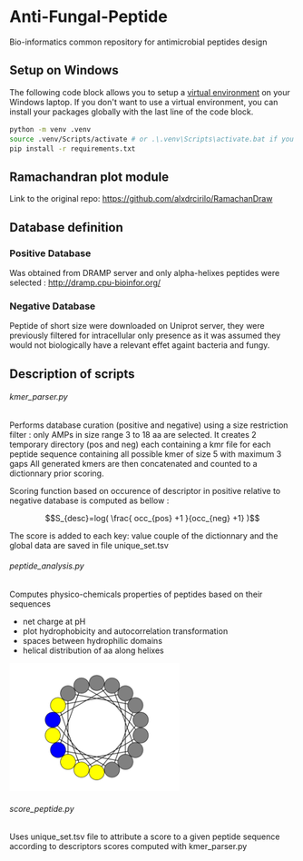 # Anti-Fungal-Peptide
Bio-informatics common repository for antimicrobial peptides design 

## Setup on Windows

The following code block allows you to setup a [virtual environment](https://docs.python.org/3/library/venv.html) on your Windows laptop. If you don't want to use a virtual environment, you can install your packages globally with the last line of the code block.

```bash
python -m venv .venv
source .venv/Scripts/activate # or .\.venv\Scripts\activate.bat if you are using Windows cmd
pip install -r requirements.txt
```
## Ramachandran plot module

Link to the original repo: https://github.com/alxdrcirilo/RamachanDraw

## Database definition

### Positive Database 
Was obtained from DRAMP server and only alpha-helixes peptides were selected : http://dramp.cpu-bioinfor.org/

### Negative Database 
Peptide of short size were downloaded on Uniprot server, they were previously filtered for intracellular only presence as it was assumed they would not biologically have a relevant effet againt bacteria and fungy.

## Description of scripts 

###### kmer_parser.py 
Performs database curation (positive and negative) using a size restriction filter : only AMPs in size range 3 to 18 aa are selected.
It creates 2 temporary directory (pos and neg) each containing a kmr file for each peptide sequence containing all possible kmer of size 5 with maximum 3 gaps 
All generated kmers are then concatenated and counted to a dictionnary prior scoring.

Scoring function based on occurence of descriptor in positive relative to negative database is computed as bellow : 

$$S_{desc}=log( \frac{ occ_{pos} +1 }{occ_{neg} +1} )$$

The score is added to each key: value couple of the dictionnary and the global data are saved in file unique_set.tsv 

###### peptide_analysis.py 
Computes physico-chemicals properties of peptides based on their sequences
- net charge at pH 
- plot hydrophobicity and autocorrelation transformation 
- spaces between hydrophilic domains 
- helical distribution of aa along helixes 


<img src="positive_db_size_aa_distrib.png" width="300"  >

###### score_peptide.py
Uses unique_set.tsv file to attribute a score to a given peptide sequence according to descriptors scores computed with kmer_parser.py
